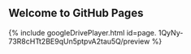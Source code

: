 ## Welcome to GitHub Pages
{% include googleDrivePlayer.html id=page. 1QyNy-73R8cHTt2BE9qUn5ptpvA2tau5Q/preview %}
